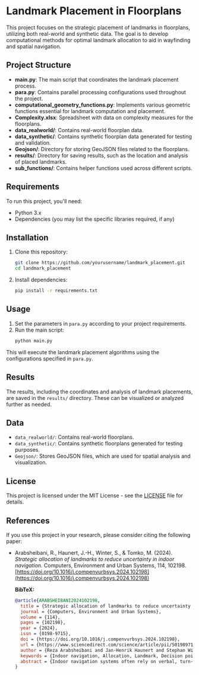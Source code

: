 # Landmark Placement in Floorplans

This project focuses on the strategic placement of landmarks in floorplans, utilizing both real-world and synthetic data. The goal is to develop computational methods for optimal landmark allocation to aid in wayfinding and spatial navigation.

## Project Structure

- **main.py**: The main script that coordinates the landmark placement process.
- **para.py**: Contains parallel processing configurations used throughout the project.
- **computational_geometry_functions.py**: Implements various geometric functions essential for landmark computation and placement.
- **Complexity.xlsx**: Spreadsheet with data on complexity measures for the floorplans.
- **data_realworld/**: Contains real-world floorplan data.
- **data_synthetic/**: Contains synthetic floorplan data generated for testing and validation.
- **Geojson/**: Directory for storing GeoJSON files related to the floorplans.
- **results/**: Directory for saving results, such as the location and analysis of placed landmarks.
- **sub_functions/**: Contains helper functions used across different scripts.

## Requirements

To run this project, you'll need:

- Python 3.x
- Dependencies (you may list the specific libraries required, if any)

## Installation

1. Clone this repository:
   ```bash
   git clone https://github.com/yourusername/landmark_placement.git
   cd landmark_placement
   ```

2. Install dependencies:
   ```bash
   pip install -r requirements.txt
   ```

## Usage

1. Set the parameters in `para.py` according to your project requirements.
2. Run the main script:
   ```bash
   python main.py
   ```

This will execute the landmark placement algorithms using the configurations specified in `para.py`.

## Results

The results, including the coordinates and analysis of landmark placements, are saved in the `results/` directory. These can be visualized or analyzed further as needed.

## Data

- `data_realworld/`: Contains real-world floorplans.
- `data_synthetic/`: Contains synthetic floorplans generated for testing purposes.
- `Geojson/`: Stores GeoJSON files, which are used for spatial analysis and visualization.

## License

This project is licensed under the MIT License - see the [LICENSE](LICENSE) file for details.

## References

If you use this project in your research, please consider citing the following paper:

- Arabsheibani, R., Haunert, J.-H., Winter, S., & Tomko, M. (2024). *Strategic allocation of landmarks to reduce uncertainty in indoor navigation*. Computers, Environment and Urban Systems, 114, 102198. [https://doi.org/10.1016/j.compenvurbsys.2024.102198](https://doi.org/10.1016/j.compenvurbsys.2024.102198)

  **BibTeX:**
  ```bibtex
  @article{ARABSHEIBANI2024102198,
    title = {Strategic allocation of landmarks to reduce uncertainty in indoor navigation},
    journal = {Computers, Environment and Urban Systems},
    volume = {114},
    pages = {102198},
    year = {2024},
    issn = {0198-9715},
    doi = {https://doi.org/10.1016/j.compenvurbsys.2024.102198},
    url = {https://www.sciencedirect.com/science/article/pii/S0198971524001273},
    author = {Reza Arabsheibani and Jan-Henrik Haunert and Stephan Winter and Martin Tomko},
    keywords = {Indoor navigation, Allocation, Landmark, Decision points, Route instructions, Optimization},
    abstract = {Indoor navigation systems often rely on verbal, turn-based route instructions. These can, at times, be ambiguous at complex decision points with multiple paths intersecting under angles that are not well distinguished by the turn grammar used. Landmarks can be included into turn instructions to reduce this ambiguity. Here, we propose an approach to optimize landmark allocation to improve the clarity of route instructions. This study assumes that landmark locations are constrained to a pre-determined set of slots. We select a minimum-size subset of the set of all slots and allocate it with landmarks, such that the navigation ambiguity is resolved. Our methodology leverages computational geometric analysis, graph algorithms, and optimization formulations to strategically incorporate landmarks into indoor route instructions. We propose a method to optimize landmark allocation in indoor navigation guidance systems, improving the clarity of route instructions at complex decision points that are inadequately served by turn-based instructions alone.}
  }
  ```
